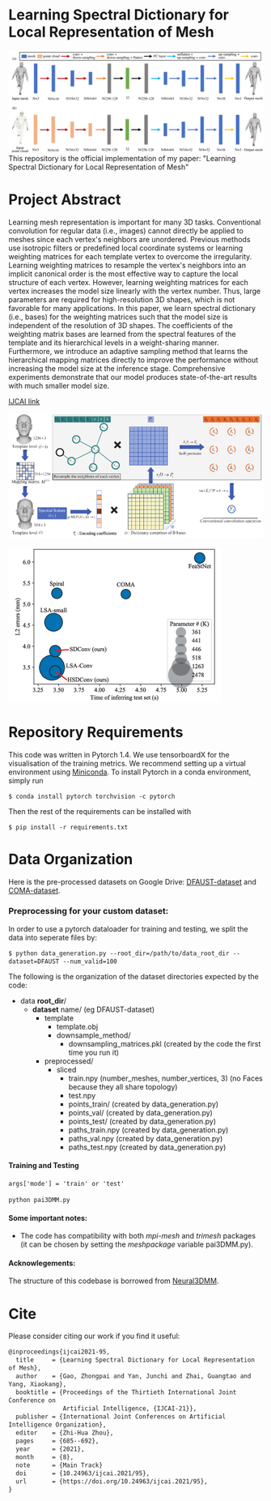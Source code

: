 

# Learning Spectral Dictionary for Local Representation of Mesh
![PaiNeural3DMM architecture](images/architecture.png "PaiNeural3DMM architecture")
This repository is the official implementation of my paper: "Learning Spectral Dictionary for Local Representation of Mesh"
# Project Abstract 
Learning mesh representation is important for many 3D tasks. Conventional convolution for regular data (i.e., images) cannot directly be applied to meshes since each vertex's neighbors are unordered. Previous methods use isotropic filters or predefined local coordinate systems or learning weighting matrices for each template vertex to overcome the irregularity. Learning weighting matrices to resample the vertex's neighbors into an implicit canonical order is the most effective way to capture the local structure of each vertex. However, learning weighting matrices for each vertex increases the model size linearly with the vertex number. Thus, large parameters are required for high-resolution 3D shapes, which is not favorable for many applications. In this paper, we learn spectral dictionary (i.e., bases) for the weighting matrices such that the model size is independent of the resolution of 3D shapes. The coefficients of the weighting matrix bases are learned from the spectral features of the template and its hierarchical levels in a weight-sharing manner. Furthermore, we introduce an adaptive sampling method that learns the hierarchical mapping matrices directly to improve the performance without increasing the model size at the inference stage. Comprehensive experiments demonstrate that our model produces state-of-the-art results with much smaller model size.

[IJCAI link](https://www.ijcai.org/proceedings/2021/95)

![Pai-Conv](images/pai-gcn.png "Pai-Conv operation")

![Results](images/complexity1.png "Results")

# Repository Requirements

This code was written in Pytorch 1.4. We use tensorboardX for the visualisation of the training metrics. We recommend setting up a virtual environment using [Miniconda](https://docs.conda.io/en/latest/miniconda.html). To install Pytorch in a conda environment, simply run 

```
$ conda install pytorch torchvision -c pytorch
```

Then the rest of the requirements can be installed with 

```
$ pip install -r requirements.txt
```


# Data Organization

Here is the pre-processed datasets on Google Drive: [DFAUST-dataset](https://drive.google.com/file/d/14UZq9JkDqjLLBiqHkSoIBZpkW6PQ_Xbi/view?usp=sharing) and [COMA-dataset](https://drive.google.com/file/d/1LNhYee-h5_m1RVzguZvT2oPUsJAK28ac/view?usp=sharing). 

### Preprocessing for your custom dataset:

In order to use a pytorch dataloader for training and testing, we split the data into seperate files by:

```
$ python data_generation.py --root_dir=/path/to/data_root_dir --dataset=DFAUST --num_valid=100
```

The following is the organization of the dataset directories expected by the code:


* data **root_dir**/
  * **dataset** name/ (eg DFAUST-dataset)
    * template
      * template.obj
      * downsample_method/
        * downsampling_matrices.pkl (created by the code the first time you run it)
    * preprocessed/
      * sliced
        * train.npy (number_meshes, number_vertices, 3) (no Faces because they all share topology)
        * test.npy 
        * points_train/ (created by data_generation.py)
        * points_val/ (created by data_generation.py)
        * points_test/ (created by data_generation.py)
        * paths_train.npy (created by data_generation.py)
        * paths_val.npy (created by data_generation.py)
        * paths_test.npy (created by data_generation.py)



#### Training and Testing

```
args['mode'] = 'train' or 'test'

python pai3DMM.py
```

#### Some important notes:
* The code has compatibility with both _mpi-mesh_ and _trimesh_ packages (it can be chosen by setting the _meshpackage_ variable pai3DMM.py).




#### Acknowlegements:

The structure of this codebase is borrowed from [Neural3DMM](https://github.com/gbouritsas/Neural3DMM).

# Cite

Please consider citing our work if you find it useful:

```
@inproceedings{ijcai2021-95,
  title     = {Learning Spectral Dictionary for Local Representation of Mesh},
  author    = {Gao, Zhongpai and Yan, Junchi and Zhai, Guangtao and Yang, Xiaokang},
  booktitle = {Proceedings of the Thirtieth International Joint Conference on
               Artificial Intelligence, {IJCAI-21}},
  publisher = {International Joint Conferences on Artificial Intelligence Organization},
  editor    = {Zhi-Hua Zhou},
  pages     = {685--692},
  year      = {2021},
  month     = {8},
  note      = {Main Track}
  doi       = {10.24963/ijcai.2021/95},
  url       = {https://doi.org/10.24963/ijcai.2021/95},
}
```